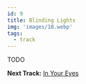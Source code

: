 ```yaml
---
id: 9
title: Blinding Lights
img: 'images/10.webp'
tags:
  - track
---
```


TODO

**Next Track:** [In Your Eyes](/music/albums/after-hours/10-in-your-eyes)

